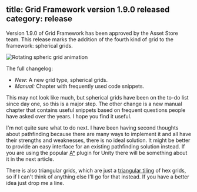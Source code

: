 title: Grid Framework version 1.9.0 released
category: release
---

Version 1.9.0 of Grid Framework has been approved by the Asset Store team. This
release  marks  the addition  of  the fourth  kind  of  grid to  the framework:
spherical grids.

![Rotating spheric grid animation](rotating-grid-2.gif)

The full changelog:

   - *New:* A new grid type, spherical grids.
   - *Manual:* Chapter with frequently used code snippets.

This may not  look like much,  but spherical grids have  been on the to-do list
since day  one, so  this is  a major  step. The  other change  is a  new manual
chapter that contains  useful snippets based  on frequent questions people have
asked over the years. I hope you find it useful.

I'm not quite sure  what to do next.  I have been having second  thoughts about
pathfinding  because there  are many  ways to  implement it  and all have their
strengths and  weaknesses, there  is no  ideal solution. It  might be better to
provide an easy interface  for an existing pathfinding solution instead. If you
are using the popular  [A*] plugin for Unity  there will be something about it
in the next article.

There is also  triangular grids,  which are just  a [triangular tiling] of hex
grids, so if  I can't think of anything  else I'll go for that instead.  If you
have a better idea just drop me a line.

[triangular tiling]: https://en.wikipedia.org/wiki/Triangular_tiling
[A*]: http://arongranberg.com/astar/
